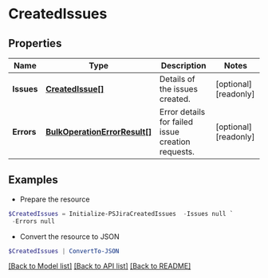 # CreatedIssues
## Properties

Name | Type | Description | Notes
------------ | ------------- | ------------- | -------------
**Issues** | [**CreatedIssue[]**](CreatedIssue.md) | Details of the issues created. | [optional] [readonly] 
**Errors** | [**BulkOperationErrorResult[]**](BulkOperationErrorResult.md) | Error details for failed issue creation requests. | [optional] [readonly] 

## Examples

- Prepare the resource
```powershell
$CreatedIssues = Initialize-PSJiraCreatedIssues  -Issues null `
 -Errors null
```

- Convert the resource to JSON
```powershell
$CreatedIssues | ConvertTo-JSON
```

[[Back to Model list]](../README.md#documentation-for-models) [[Back to API list]](../README.md#documentation-for-api-endpoints) [[Back to README]](../README.md)

